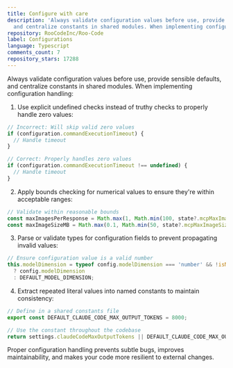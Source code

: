 ```yaml
---
title: Configure with care
description: 'Always validate configuration values before use, provide sensible defaults,
  and centralize constants in shared modules. When implementing configuration handling:'
repository: RooCodeInc/Roo-Code
label: Configurations
language: Typescript
comments_count: 7
repository_stars: 17288
---
```


Always validate configuration values before use, provide sensible defaults, and centralize constants in shared modules. When implementing configuration handling:

1. Use explicit undefined checks instead of truthy checks to properly handle zero values:
```typescript
// Incorrect: Will skip valid zero values
if (configuration.commandExecutionTimeout) {
  // Handle timeout
}

// Correct: Properly handles zero values
if (configuration.commandExecutionTimeout !== undefined) {
  // Handle timeout
}
```

2. Apply bounds checking for numerical values to ensure they're within acceptable ranges:
```typescript
// Validate within reasonable bounds
const maxImagesPerResponse = Math.max(1, Math.min(100, state?.mcpMaxImagesPerResponse ?? 20));
const maxImageSizeMB = Math.max(0.1, Math.min(50, state?.mcpMaxImageSizeMB ?? 10));
```

3. Parse or validate types for configuration fields to prevent propagating invalid values:
```typescript
// Ensure configuration value is a valid number
this.modelDimension = typeof config.modelDimension === 'number' && !isNaN(config.modelDimension) 
  ? config.modelDimension 
  : DEFAULT_MODEL_DIMENSION;
```

4. Extract repeated literal values into named constants to maintain consistency:
```typescript
// Define in a shared constants file
export const DEFAULT_CLAUDE_CODE_MAX_OUTPUT_TOKENS = 8000;

// Use the constant throughout the codebase
return settings.claudeCodeMaxOutputTokens || DEFAULT_CLAUDE_CODE_MAX_OUTPUT_TOKENS;
```

Proper configuration handling prevents subtle bugs, improves maintainability, and makes your code more resilient to external changes.